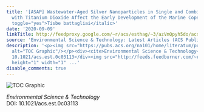 ```yaml
---
title: '[ASAP] Wastewater-Aged Silver Nanoparticles in Single and Combined Exposures
  with Titanium Dioxide Affect the Early Development of the Marine Copepod <italic
  toggle="yes">Tisbe battagliai</italic>'
date: '2020-09-09'
linkTitle: http://feedproxy.google.com/~r/acs/esthag/~3/azVmQpyh5do/acs.est.0c03113
source: 'Environmental Science & Technology: Latest Articles (ACS Publications)'
description: '<p><img src="https://pubs.acs.org/na101/home/literatum/publisher/achs/journals/content/esthag/0/esthag.ahead-of-print/acs.est.0c03113/20200909/images/medium/es0c03113_0006.gif"
  alt="TOC Graphic"/></p><div><cite>Environmental Science & Technology</cite></div><div>DOI:
  10.1021/acs.est.0c03113</div><img src="http://feeds.feedburner.com/~r/acs/esthag/~4/azVmQpyh5do"
  height="1" width="1" ...'
disable_comments: true
---
```

<p><img src="https://pubs.acs.org/na101/home/literatum/publisher/achs/journals/content/esthag/0/esthag.ahead-of-print/acs.est.0c03113/20200909/images/medium/es0c03113_0006.gif" alt="TOC Graphic"/></p><div><cite>Environmental Science & Technology</cite></div><div>DOI: 10.1021/acs.est.0c03113</div><img src="http://feeds.feedburner.com/~r/acs/esthag/~4/azVmQpyh5do" height="1" width="1" ...